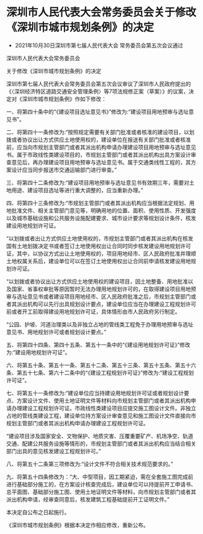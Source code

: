 # 深圳市人民代表大会常务委员会关于修改《深圳市城市规划条例》的决定

- 2021年10月30日深圳市第七届人民代表大会
  常务委员会第五次会议通过

<!-- INFO END -->

深圳市人民代表大会常务委员会

关于修改《深圳市城市规划条例》的决定

深圳市第七届人民代表大会常务委员会第五次会议审议了深圳市人民政府提出的《〈深圳经济特区道路交通安全管理条例〉等7项法规修正案（草案）》的议案，决定对《深圳市城市规划条例》作如下修改：

一、将第四十条中的“《建设项目选址意见书》”修改为:“建设项目用地预审与选址意见书”。

二、将第四十一条修改为:“按照规定需要有关部门批准或者核准的建设项目，以划拨或者协议出让方式供应土地使用权的，建设单位在报送有关部门批准或者核准前，应当向市规划主管部门或者其派出机构申请办理建设项目用地预审与选址意见书。属于市政线性类建设项目的，市规划主管部门或者其派出机构出具方案设计审查意见后，再办理建设项目用地预审与选址意见书。属于交通类线性工程的，其方案设计应当同步报送市交通运输部门进行审查。”

三、将第四十二条修改为:“建设项目用地预审与选址意见书有效期三年，需要对土地用途、建设项目选址等进行重大调整的，应当重新办理。”

四、将第四十三条修改为:“市规划主管部门或者其派出机构应当根据法定规划、用地批准文件、相关主管部门意见等，明确用地的位置、面积、使用性质、开发强度以及城市基础设施和公共服务设施配建要求、城市设计要求等规划设计条件，核发建设用地规划许可证。

“以划拨或者出让方式供应土地使用权的，市规划主管部门或者其派出机构在核发国有土地划拨决定书或者签订土地使用权出让合同时同步核发建设用地规划许可证，其中，以协议方式出让土地使用权的，项目用地经市、区人民政府批准并理顺土地权属关系后，建设单位可以在签订土地使用权出让合同前申请核发建设用地规划许可证。

“以划拨或者协议出让方式供应土地使用权的建设项目，因土地整备、用地批准以及国家、省事权审批等原因暂时无法办理用地规划许可的，在取得建设项目用地预审与选址意见书或者建设项目用地经市、区人民政府批准之后，市规划主管部门或者其派出机构可以先行出具规划设计要点，建设单位应当在办理建设工程规划许可前或者开工前取得建设用地规划许可证，具体情形由市人民政府另行制定。

“公园、护坡、河道治理类以及非独立占地的管线类工程免于办理用地预审与选址意见书、用地规划许可或者规划设计要点。”

五、将第四十四条、第四十五条、第五十一条中的“《建设用地规划许可证》”修改为:“建设用地规划许可证”。

六、将第五十条、第五十一条、第五十二条、第五十三条、第五十五条、第五十六条、第五十七条、第六十二条中的“《建设工程规划许可证》”修改为:“建设工程规划许可证”。

七、将第五十一条修改为:“建设单位应当持建设用地规划许可证或者规划设计要点、方案设计文件、使用土地证明文件等材料向市规划主管部门或者其派出机构申请办理建设工程规划许可证。市政线性类建设项目应提交施工图设计文件。非独立占地的管线类建设工程，建设单位持方案设计审查意见和施工图设计文件直接向市规划主管部门或者其派出机构申请办理建设工程规划许可证。

“建设项目涉及国家安全、文物保护、地质灾害、压覆重要矿产、机场净空、轨道交通、配建公共服务设施等情形的，市规划主管部门或者其派出机构应当结合相关部门出具的意见核发建设工程规划许可。”

八、将第五十二条第三项修改为:“设计文件不符合相关技术规范要求的。”

九、将第五十四条修改为：“大、中型项目，因工期紧迫，需在全套施工图完成前进行基础部分施工的，在方案设计核查完成后，建设单位可以持提前开工申请书、总平面图、基础部分施工图、使用土地证明文件等材料，向市规划主管部门或者其派出机构申请，经审查同意后，核发建筑工程基础提前开工证明文件。”

本决定自公布之日起施行。

《深圳市城市规划条例》根据本决定作相应修改，重新公布。

